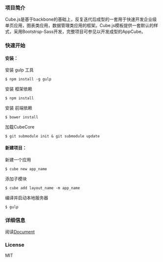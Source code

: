 ### 项目简介
Cube.js是基于backbone的基础上，反复迭代后成型的一套用于快速开发企业级单页应用，图表类应用，数据管理类应用的框架。Cube.js模板提供一套默认的样式，采用Bootstrsp-Sass开发，完整项目可参见以开发成型的AppCube。

### 快速开始

#### 安装：
安装 gulp 工具
```
$ npm install -g gulp
```
安装 框架依赖
```
$ npm install
```
安装 前端依赖
```
$ bower install
```
加载CubeCore
```
$ git submodule init & git submodule update
```
#### 新建项目：
新建一个应用 
```
$ cube new app_name
```
添加子模块
```
$ cube add layout_name -m app_name
```
编译并启动本地服务器
```
$ gulp
```

### 详细信息

阅读[Document](https://gitcafe.com/Potato/Cube.js/wiki/API%E6%96%87%E6%A1%A3#wiki)

### License

MIT